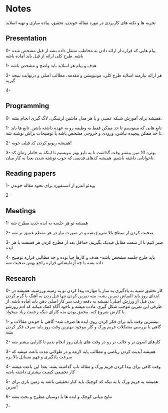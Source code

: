 # Notes
تجربه ها و نکته های کاربردی در مورد مقاله خوندن، تحقیق، پیاده سازی و تهیه اسلاید

## Presentation

0- پیام هایی که قراره از ارائه دادن به مخاطب منتقل داده بشه از قبل مشخص شده باشه. طرح کلی ارائه از قبل باید آماده باشه

1- هدف و پیام هر اسلاید باید واضح و مشخص باشه

3- هر ارائه نیازمند اسلاید طرح کلی، موتیویشن و مقدمه، مطالب اصلی و درنهایت نتیجه گیریه

4-

## Programming

0- همیشه برای آموزش شبکه عصبی و یا هر مدل ماشین لرنینگی، لاگ گیری انجام بشه.

1- تابع هایی که مینوسیم تا حد ممکن فقط یه وظیفه رو به عهده داشته باشن. تابع ها باید تا حد ممکن پیچیده نباشن. ورودی و خروجی مشخص باشه یا توضیحات براش نوشته شه.

2- همیشه ریویو کردن کد قبلی خوبه! 

3- بهتره 10 مین بیشتر وقت گذاشت تا یه تابع بهتر بنویسیم تا اینکه به خاطر زمان کد ناخوانایی داشته باشیم. همیشه کدهای قدیمی که خوب نوشته شدن بعدا به کار میان.


## Reading papers

1- ویدئو اندرو از استنفورد برای نحوه مقاله خوندن

2- 

## Meetings

1- همیشه تو هر جلسه یه ایده جدید مطرح شه

2- صحبت کردن از سطح بالا شروع بشه و در صورت نیاز در هر مقطع عمیق تر شه

3- صبر کنیم تا از سمت مقابل فیدبک بگیریم. حداقل بعد از مطرح کردن هر قسمت یا هر ایده

4- باید طرح جلسه مشخص باشه- هدف و کارها چیا بوده و چه مطالبی قراره توضیح داده بشه یا چه آزمایشاتی قراره راجع بهش صحبت شه

## Research

0- کار تحقیق شبیه به یادگیری یه ساز یا مهارت پیدا کردن تو یه زمینه ورزشیه. همیشه در ابتدای روز باید الفباش تمرین بشه- مثه تمرین کردن نتها قبل زدن یه آهنگ یا گرم کردن بدن قبل از ورزش اصلی! نمیشه یه دفعه رفت سر کار اصلی ذهن باید اماده باشه. از طرفی این تمرین موجب شکل گیری عادت میشه و ناخود آگاه کمک میکنه که ادم روزشو با کارش شروع کنه. محقق بودن مثه کارای دیگه زحمت زیاد میخواد. 

1- بیشترین وقت باید برای فکر کردن روی ایده ها صرف شه- گاهی با خوندن مقالات و گاهی با بررسی مشکلات فریم ورک و کار موجود-بهترین وقت روز باید صرف فکر کردن بشه

2- کارهای اسون تر و جالب تر رو در وقت های پایان روز انجام بدیم تا کارایی بیشتر شه

3- همیشه آپدیت کردن ریاضی و مطالب پایه لازمه و در طولانی مدت باعث میشه که سرعت یادگیری و فهم مسائل بالا بره

4- وقت کافی برای پیدا کردن فریم ورک و مقاله تاپ گذاشته بشه. بعدا این باعث میشه کار تحقیقی کیفیت بیشتری داشته باشه


5- همیشه یه فریم ورک یا یه تیکه کد کوچیک باید کنار تحقیقی باشه یه زمین بازی برای تمرین!

6- نتایج میانی کوچک و ایده ها با دوستان مطرح و بحث بشه

7- 
